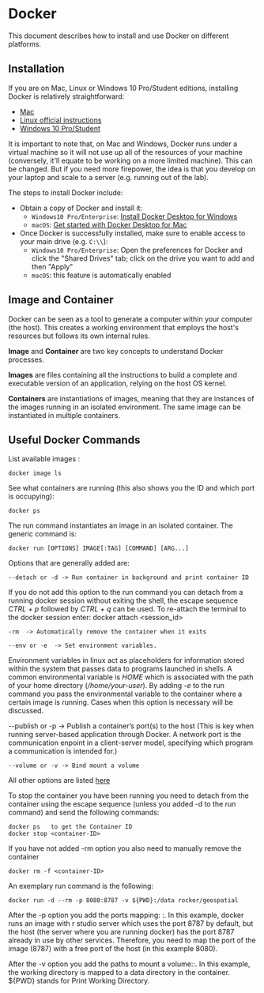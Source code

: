 # Docker

This document describes how to install and use Docker on different platforms.

## Installation

If you are on Mac, Linux or Windows 10 Pro/Student editions, installing Docker
is relatively straightforward:

* [Mac](https://docs.docker.com/docker-for-mac/)
* [Linux official instructions](https://docs.docker.com/install/linux/docker-ce/ubuntu/)
* [Windows 10 Pro/Student](https://docs.docker.com/docker-for-windows/)

It is important to note that, on Mac and Windows, Docker runs under a virtual
machine so it will not use up all of the resources of your machine
(conversely, it'll equate to be working on a more limited machine). This can
be changed. But if you need more firepower, the idea is that you develop on
your laptop and scale to a server (e.g. running out of the lab).

The steps to install Docker include:

- Obtain a copy of Docker and install it:
    - `Windows10 Pro/Enterprise`: [Install Docker Desktop for Windows](https://docs.docker.com/docker-for-windows/install/)
    - `macOS`: [Get started with Docker Desktop for Mac](https://docs.docker.com/docker-for-mac/)
- Once Docker is successfully installed, make sure to enable access to your main drive (e.g. `C:\\`): 
    - `Windows10 Pro/Enterprise`: Open the preferences for Docker and click the
      "Shared Drives" tab; click on the drive you want to add and then "Apply"
    - `macOS`: this feature is automatically enabled

## Image and Container

Docker can be seen as a tool to generate a computer within your computer (the host). This creates a working environment that employs the host's resources but follows its own internal rules. 

**Image** and **Container** are two key concepts to understand Docker processes.

**Images** are files containing all the instructions to build a complete and executable version of an application, relying on the host OS kernel.

**Containers** are instantiations of images, meaning that they are instances of the images running in an isolated environment. The same image can be instantiated in multiple containers.

## Useful Docker Commands

List available images :

```shell
docker image ls
```

See what containers are running (this also shows you the ID and which port is occupying):

```shell
docker ps
```
The run command instantiates an image in an isolated container. The generic command is:

```shell
docker run [OPTIONS] IMAGE[:TAG] [COMMAND] [ARG...]
```
Options that are generally added are:

```shell
--detach or -d -> Run container in background and print container ID
```

If you do not add this option to the run command you can detach from a running docker session without exiting the shell, the escape sequence *CTRL + p* followed by *CTRL + q* can be used. To re-attach the terminal to the docker session enter: docker attach <session_id>

```shell
-rm  -> Automatically remove the container when it exits
```

```shell
--env or -e  -> Set environment variables.
```
Environment variables in linux act as placeholders for information stored within the system that passes data to programs launched in shells. A common environmental variable is *HOME* which is associated with the path of your home directory (*/home/your-user*). By adding *-e* to the run command you pass the environmental variable to the container where a certain image is running. Cases when this option is necessary will be discussed.

--publish or -p -> Publish a container’s port(s) to the host (This is key when running server-based application through Docker. A network port is the communication enpoint in a client-server model, specifying which program a communication is intended for.)

```shell
--volume or -v -> Bind mount a volume 
```

All other options are listed [here](https://docs.docker.com/engine/reference/commandline/run/)

To stop the container you have been running you need to detach from the container using the escape sequence (unless you added -d to the run command) and send the following commands: 

```shell
docker ps   to get the Container ID
docker stop <container-ID>  
```

If you have not added -rm option you also need to manually remove the container

```shell
docker rm -f <container-ID>
```

An exemplary run command is the following:

```shell
docker run -d --rm -p 8080:8787 -v ${PWD}:/data rocker/geospatial
```

After the -p option you add the ports mapping: <host port>:<container port>. In this example, docker runs an image with r studio server which uses the port 8787 by default, but the host (the server where you are running docker) has the port 8787 already in use by other services. Therefore, you need to map the port of the image (8787) with a free port of the host (in this example 8080).

After the -v option you add the paths to mount a volume:<host path>:<container path>. In this example, the working directory is mapped to a data directory in the container. ${PWD} stands for Print Working Directory.
 

